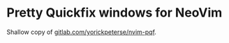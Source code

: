 # Pretty Quickfix windows for NeoVim

Shallow copy of [gitlab.com/yorickpeterse/nvim-pqf](https://gitlab.com/yorickpeterse/nvim-pqf).
